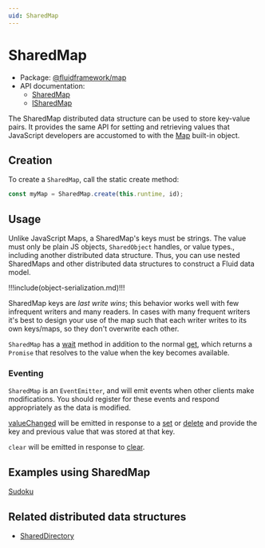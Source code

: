 ```yaml
---
uid: SharedMap
---
```


# SharedMap

- Package: [@fluidframework/map](../api/fluid-map.md)
- API documentation:
  - [SharedMap](../api/fluid-map.sharedmap.md)
  - [ISharedMap](../api/fluid-map.isharedmap.md)

The SharedMap distributed data structure can be used to store key-value pairs. It provides the same API for setting and
retrieving values that JavaScript developers are accustomed to with the
[Map](https://developer.mozilla.org/en-US/docs/Web/JavaScript/Reference/Global_Objects/Map) built-in object.

## Creation

To create a `SharedMap`, call the static create method:

```typescript
const myMap = SharedMap.create(this.runtime, id);
```

## Usage

Unlike JavaScript Maps, a SharedMap's keys must be strings. The value must only be plain JS objects, `SharedObject`
handles, or value types., including another distributed data structure. Thus, you can use nested SharedMaps and other
distributed data structures to construct a Fluid data model.

!!!include(object-serialization.md)!!!

SharedMap keys are _last write wins_; this behavior works well with few infrequent writers and many readers. In cases
with many frequent writers it's best to design your use of the map such that each writer writes to its own keys/maps, so
they don't overwrite each other.

`SharedMap` has a [wait](../api/fluid-map.sharedmap.wait.md) method in addition to the normal
[get](../api/fluid-map.sharedmap.get.md), which returns a `Promise` that resolves to the value when the key becomes
available.

### Eventing

`SharedMap` is an `EventEmitter`, and will emit events when other clients make modifications. You should register for
these events and respond appropriately as the data is modified.

[valueChanged](../api/fluid-map.sharedmap.on_1.md) will be emitted in response to a
[set](../api/fluid-map.sharedmap.set.md) or [delete](../api/fluid-map.sharedmap.delete.md) and
provide the key and previous value that was stored at that key.

`clear` will be emitted in response to [clear](../api/fluid-map.sharedmap.clear.md).

## Examples using SharedMap

[Sudoku](../tutorials/sudoku.md)

## Related distributed data structures

- [SharedDirectory][]

[shareddirectory]: ./SharedDirectory.md
